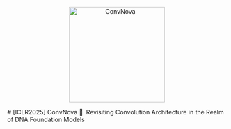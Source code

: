 <p align="center"> <img src="assets/ConvNova_logo.png" alt="ConvNova" width="220"/> </p>
# [ICLR2025] ConvNova 🧬 Revisiting Convolution Architecture in the Realm of DNA Foundation Models

